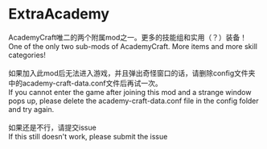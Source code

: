 # ExtraAcademy
AcademyCraft唯二的两个附属mod之一。更多的技能组和实用（？）装备！<br>
One of the only two sub-mods of AcademyCraft. More items and more skill categories!<br>
<br>
如果加入此mod后无法进入游戏，并且弹出奇怪窗口的话，请删除config文件夹中的academy-craft-data.conf文件后再试一次。<br>
If you cannot enter the game after joining this mod and a strange window pops up, please delete the academy-craft-data.conf file in the config folder and try again.<br>
<br>
如果还是不行，请提交issue<br>
If this still doesn't work, please submit the issue<br>
